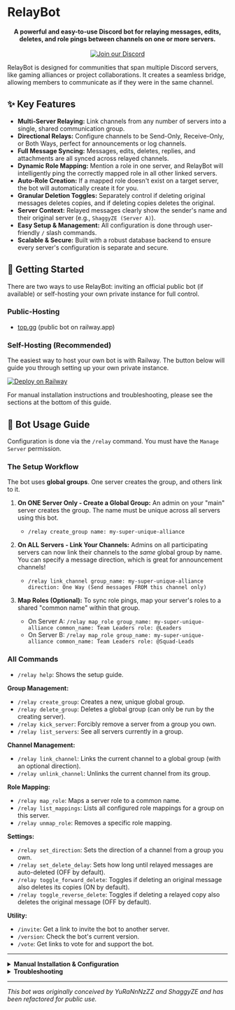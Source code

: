 # RelayBot

<p align="center">
  <strong>A powerful and easy-to-use Discord bot for relaying messages, edits, deletes, and role pings between channels on one or more servers.</strong>
  <br />
  <br />
  <span>
  <a href="https://discord.gg/tbDeymDm2B"><img src="https://img.shields.io/badge/Discord-7289DA?style=for-the-badge&logo=discord&logoColor=white" alt="Join our Discord"/></a>
  </span>
</p>

RelayBot is designed for communities that span multiple Discord servers, like gaming alliances or project collaborations. It creates a seamless bridge, allowing members to communicate as if they were in the same channel.

## ✨ Key Features

- **Multi-Server Relaying:** Link channels from any number of servers into a single, shared communication group.
- **Directional Relays:** Configure channels to be Send-Only, Receive-Only, or Both Ways, perfect for announcements or log channels.
- **Full Message Syncing:** Messages, edits, deletes, replies, and attachments are all synced across relayed channels.
- **Dynamic Role Mapping:** Mention a role in one server, and RelayBot will intelligently ping the correctly mapped role in all other linked servers.
- **Auto-Role Creation:** If a mapped role doesn't exist on a target server, the bot will automatically create it for you.
- **Granular Deletion Toggles:** Separately control if deleting original messages deletes copies, and if deleting copies deletes the original.
- **Server Context:** Relayed messages clearly show the sender's name and their original server (e.g., `ShaggyZE (Server A)`).
- **Easy Setup & Management:** All configuration is done through user-friendly `/` slash commands.
- **Scalable & Secure:** Built with a robust database backend to ensure every server's configuration is separate and secure.

## 🚀 Getting Started

There are two ways to use RelayBot: inviting an official public bot (if available) or self-hosting your own private instance for full control.

### Public-Hosting

- [top.gg](https://top.gg/bot/1397069734469435446) (public bot on railway.app)

### Self-Hosting (Recommended)

The easiest way to host your own bot is with Railway. The button below will guide you through setting up your own private instance.

[![Deploy on Railway](https://railway.app/button.svg)](https://railway.com/deploy/HbhYGF?referralCode=hmJrvY)

For manual installation instructions and troubleshooting, please see the sections at the bottom of this guide.

## 🤖 Bot Usage Guide

Configuration is done via the `/relay` command. You must have the `Manage Server` permission.

### The Setup Workflow

The bot uses **global groups**. One server creates the group, and others link to it.

1.  **On ONE Server Only - Create a Global Group:**
    An admin on your "main" server creates the group. The name must be unique across all servers using this bot.
    - `/relay create_group name: my-super-unique-alliance`

2.  **On ALL Servers - Link Your Channels:**
    Admins on all participating servers can now link their channels to the *same* global group by name. You can specify a message direction, which is great for announcement channels!
    - `/relay link_channel group_name: my-super-unique-alliance direction: One Way (Send messages FROM this channel only)`

3.  **Map Roles (Optional):**
    To sync role pings, map your server's roles to a shared "common name" within that group.
    - On Server A: `/relay map_role group_name: my-super-unique-alliance common_name: Team Leaders role: @Leaders`
    - On Server B: `/relay map_role group_name: my-super-unique-alliance common_name: Team Leaders role: @Squad-Leads`

### All Commands

- `/relay help`: Shows the setup guide.

**Group Management:**
- `/relay create_group`: Creates a new, unique global group.
- `/relay delete_group`: Deletes a global group (can only be run by the creating server).
- `/relay kick_server`: Forcibly remove a server from a group you own.
- `/relay list_servers`: See all servers currently in a group.

**Channel Management:**
- `/relay link_channel`: Links the current channel to a global group (with an optional direction).
- `/relay unlink_channel`: Unlinks the current channel from its group.

**Role Mapping:**
- `/relay map_role`: Maps a server role to a common name.
- `/relay list_mappings`: Lists all configured role mappings for a group on this server.
- `/relay unmap_role`: Removes a specific role mapping.

**Settings:**
- `/relay set_direction`: Sets the direction of a channel from a group you own.
- `/relay set_delete_delay`: Sets how long until relayed messages are auto-deleted (OFF by default).
- `/relay toggle_forward_delete`: Toggles if deleting an original message also deletes its copies (ON by default).
- `/relay toggle_reverse_delete`: Toggles if deleting a relayed copy also deletes the original message (OFF by default).

**Utility:**
- `/invite`: Get a link to invite the bot to another server.
- `/version`: Check the bot's current version.
- `/vote`: Get links to vote for and support the bot.

---

<details>
<summary><strong>Manual Installation & Configuration</strong></summary>

If you prefer to host the bot yourself on a VPS or other service, follow these steps.

**Prerequisites:**
- A code editor like [VS Code](https://code.visualstudio.com/)

Before you begin, ensure you have the following software installed on your system.

1.  **Node.js:** This is the runtime environment for the bot.
    -   **Recommended Version:** v20.x (LTS) or higher.
    -   **We strongly recommend using a version manager** to avoid permission issues and easily switch versions:
        -   For Windows, use [nvm-windows](https://github.com/coreybutler/nvm-windows).
        -   For Mac/Linux, use [nvm](https://github.com/nvm-sh/nvm).

2.  **Build Tools for Native Modules:** The `better-sqlite3` database package requires C++ code to be compiled during installation.
    -   **On Windows:** The easiest way to get the necessary build tools is to install **Visual Studio 2022 Community**. During installation, make sure to select the **"Desktop development with C++"** workload.
    -   **On macOS:** Install the Xcode Command Line Tools by running `xcode-select --install` in your terminal.
    -   **On Debian/Ubuntu:** Install the necessary packages by running `sudo apt-get install -y build-essential python3`.

3.  **Git:** Required for cloning the repository. You can get it from [git-scm.com](https://git-scm.com/).


**1. Clone the Repository:**
```bash
git clone https://github.com/shaggyze/RelayBot.git
cd RelayBot
```

**2. Install Dependencies:**
This single command will download all the necessary Node.js packages like `discord.js`, `dotenv`, and `better-sqlite3`.
```bash
npm install
```

**3. Create a Discord Bot Application:**
- Go to the [Discord Developer Portal](https://discord.com/developers/applications).
- Click "New Application" and give it a name.
- Go to the "Bot" tab and click "Add Bot".
- **Crucially**, under the bot's username, enable all three **Privileged Gateway Intents** (Presence, Server Members, and Message Content).
- Click "Reset Token" to reveal your bot's token. **Keep this secret!**
- On the "General Information" page, copy the **Application ID**.

**4. Configure Environment Variables:**
- Create a new file named `.env` in the project root.
- Open the `.env` file and fill in the required values:
  ```
  # Your Discord Bot Token from the Developer Portal
  DISCORD_TOKEN=YourBotTokenGoesHere

  # Your Bot's Application/Client ID from the "General Information" page
  CLIENT_ID=YourBotClientIDGoesHere
  
  # The ID of your private/developer/support server
  DEV_GUILD_ID=1397170407580237944
  ```

**5. Deploy Slash Commands:**
Run this command once to register the bot's slash commands with Discord.
```bash
npm run deploy
```

**6. Start the Bot:**
```bash
npm start
```

For 24/7 hosting on a VPS, it is highly recommended to use a process manager like `pm2`.

**7. Inviting Your Bot to a Server:**
After deploying your bot, it is running but hasn't joined any servers yet. Use the manual link generation method to get it into your first server.

1.  Go to the **Discord Developer Portal -> [Your App] -> OAuth2 -> URL Generator**.
2.  In "Scopes", check **`bot`** and **`applications.commands`**.
3.  In "Bot Permissions", check: `Manage Roles`, `Manage Webhooks`, `Manage Messages`, `Read Message History`, `Send Messages`, and `View Channel`.
4.  Copy the generated URL and use it to invite the bot.

Once the bot is in one server, you can simply use the `/invite` command to get a clean invite link for other servers.
</details>

<details>
<summary><strong>Troubleshooting</strong></summary>

**_I get a big red error during `npm install` on Windows (better-sqlite3 / node-gyp)_**

If you see a long error log during `npm install` that mentions `better-sqlite3`, `node-gyp rebuild`, and C++ errors, it is almost certainly a Node.js version incompatibility.

**Cause:** This happens when you are using a brand-new or unstable version of Node.js. Many packages that rely on native C++ code, like our database driver, are only compatible with stable, Long-Term Support (LTS) versions.

**Solution:** The fix is to use a Node Version Manager to install and switch to the recommended LTS version.

1.  **Install a Node Version Manager:**
    -   Download and run the installer for **[nvm-windows](https://github.com/coreybutler/nvm-windows/releases)**.

2.  **Switch to the Stable LTS Version:**
    -   Open a **new terminal as an Administrator**.
    -   Install the latest Long-Term Support (LTS) version: `nvm install lts`
    -   Tell nvm to use it: `nvm use lts`
    -   Verify the change with `node -v`. It should now show a stable version (e.g., `v20.x.x`).

3.  **Perform a Clean Installation:**
    -   It's crucial to delete the old, broken files. In your project directory, run:
        ```bash
        rmdir /s /q node_modules
        del package-lock.json
        ```
    -   Now, run the installation again: `npm install`
</details>

---
*This bot was originally conceived by YuRaNnNzZZ and ShaggyZE and has been refactored for public use.*